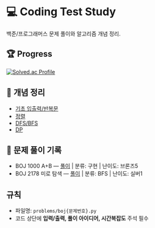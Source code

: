 # 💻 Coding Test Study

백준/프로그래머스 문제 풀이와 알고리즘 개념 정리.

## 🏆 Progress
[![Solved.ac Profile](http://mazassumnida.wtf/api/generate_badge?boj=kimdooyan)](https://solved.ac/kimdooyan)

## 📘 개념 정리
- [기초 입출력/반복문](notes/basic_io_loops.md)
- [정렬](notes/sorting.md)
- [DFS/BFS](notes/search.md)
- [DP](notes/dp.md)

## 🧩 문제 풀이 기록
- BOJ 1000 A+B — [풀이](problems/boj1000.py) | 분류: 구현 | 난이도: 브론즈5
- BOJ 2178 미로 탐색 — [풀이](problems/boj2178.py) | 분류: BFS | 난이도: 실버1

## 규칙
- 파일명: `problems/boj{문제번호}.py`
- 코드 상단에 **입력/출력, 풀이 아이디어, 시간복잡도** 주석 필수


